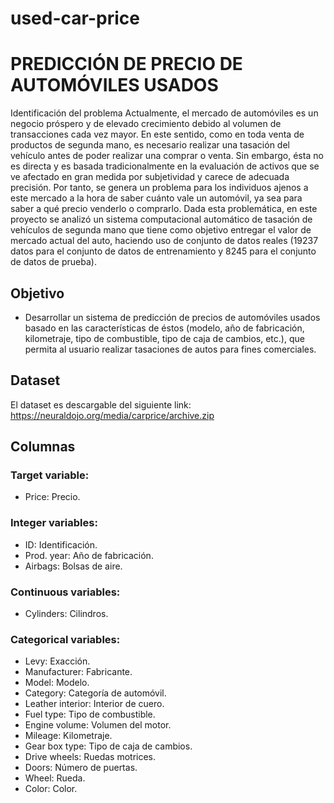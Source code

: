 # used-car-price

# PREDICCIÓN DE PRECIO DE AUTOMÓVILES USADOS

Identificación del problema
Actualmente, el mercado de automóviles es un negocio próspero y de elevado crecimiento debido al volumen de transacciones cada vez mayor. En este sentido, como en toda venta de productos de segunda mano, es necesario realizar una tasación del vehículo antes de poder realizar una comprar o venta. Sin embargo, ésta no es directa y es basada tradicionalmente en la evaluación de activos que se ve afectado en gran medida por subjetividad y carece de adecuada precisión. Por tanto, se genera un problema para los individuos ajenos a este mercado a la hora de saber cuánto vale un automóvil, ya sea para saber a qué precio venderlo o comprarlo. Dada esta problemática, en este proyecto se analizó un sistema computacional automático de tasación de vehículos de segunda mano que tiene como objetivo entregar el valor de mercado actual del auto, haciendo uso de conjunto de datos reales (19237 datos para el conjunto de datos de entrenamiento y 8245 para el conjunto de datos de prueba).

## Objetivo
- Desarrollar un sistema de predicción de precios de automóviles usados basado en las características de éstos (modelo, año de fabricación, kilometraje, tipo de combustible, tipo de caja de cambios, etc.), que permita al usuario realizar tasaciones de autos para fines comerciales.

## Dataset
El dataset es descargable del siguiente link: https://neuraldojo.org/media/carprice/archive.zip

## Columnas
### Target variable:
- Price: Precio.
### Integer variables:
- ID: Identificación.
- Prod. year: Año de fabricación.
- Airbags: Bolsas de aire.
### Continuous variables:
- Cylinders: Cilindros.
### Categorical variables:
- Levy: Exacción.
- Manufacturer: Fabricante.
- Model: Modelo.
- Category: Categoría de automóvil.
- Leather interior: Interior de cuero.
- Fuel type: Tipo de combustible.
- Engine volume: Volumen del motor.
- Mileage: Kilometraje.
- Gear box type: Tipo de caja de cambios.
- Drive wheels: Ruedas motrices.
- Doors: Número de puertas.
- Wheel: Rueda.
- Color: Color.
